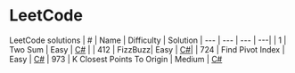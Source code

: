 # LeetCode
LeetCode solutions
| # | Name | Difficulty | Solution
| --- | --- | --- | ---| 
| 1 | Two Sum | Easy | [C#](https://github.com/isadora-vieira-ramos/leetcode/blob/main/solutions/TwoSum.cs) |
| 412 | FizzBuzz| Easy | [C#](https://github.com/isadora-vieira-ramos/leetcode/blob/main/solutions/FizzBuzz.cs)|
| 724 | Find Pivot Index | Easy | [C#](https://github.com/isadora-vieira-ramos/leetcode/blob/main/solutions/FindPivotIndex.cs)
| 973 | K Closest Points To Origin | Medium | [C#](https://github.com/isadora-vieira-ramos/leetcode/blob/main/solutions/KClosestPointsToOrigin.cs)
